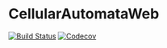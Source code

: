 # CellularAutomataWeb

[![Build Status](https://travis-ci.com/rafaqz/CellularAutomataWeb.jl.svg?branch=master)](https://travis-ci.com/rafaqz/CellularAutomataWeb.jl)
[![Codecov](https://codecov.io/gh/rafaqz/CellularAutomataWeb.jl/branch/master/graph/badge.svg)](https://codecov.io/gh/rafaqz/CellularAutomataWeb.jl)
